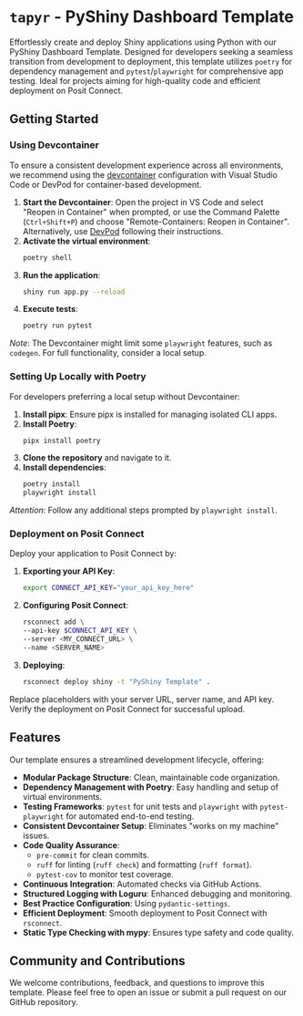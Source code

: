 # `tapyr` - PyShiny Dashboard Template

Effortlessly create and deploy Shiny applications using Python with our PyShiny Dashboard Template.
Designed for developers seeking a seamless transition from development to deployment, this template utilizes `poetry` for dependency management and `pytest`/`playwright` for comprehensive app testing.
Ideal for projects aiming for high-quality code and efficient deployment on Posit Connect.

## Getting Started

### Using Devcontainer

To ensure a consistent development experience across all environments, we recommend using the [devcontainer](https://code.visualstudio.com/docs/remote/containers) configuration with Visual Studio Code or DevPod for container-based development.

1. **Start the Devcontainer**: Open the project in VS Code and select "Reopen in Container" when prompted, or use the Command Palette (`Ctrl+Shift+P`) and choose "Remote-Containers: Reopen in Container". Alternatively, use [DevPod](https://devpod.sh/) following their instructions.
2. **Activate the virtual environment**:
   ```sh
   poetry shell
   ```
3. **Run the application**:
   ```sh
   shiny run app.py --reload
   ```
4. **Execute tests**:
   ```sh
   poetry run pytest
   ```

*Note*: The Devcontainer might limit some `playwright` features, such as `codegen`. For full functionality, consider a local setup.

### Setting Up Locally with Poetry

For developers preferring a local setup without Devcontainer:

1. **Install pipx**: Ensure pipx is installed for managing isolated CLI apps.
2. **Install Poetry**:
   ```sh
   pipx install poetry
   ```
3. **Clone the repository** and navigate to it.
4. **Install dependencies**:
   ```sh
   poetry install
   playwright install
   ```

*Attention*: Follow any additional steps prompted by `playwright install`.

### Deployment on Posit Connect

Deploy your application to Posit Connect by:

1. **Exporting your API Key**:
   ```sh
   export CONNECT_API_KEY="your_api_key_here"
   ```
2. **Configuring Posit Connect**:
   ```sh
   rsconnect add \
   --api-key $CONNECT_API_KEY \
   --server <MY_CONNECT_URL> \
   --name <SERVER_NAME>
   ```
3. **Deploying**:
   ```sh
   rsconnect deploy shiny -t "PyShiny Template" .
   ```

Replace placeholders with your server URL, server name, and API key. Verify the deployment on Posit Connect for successful upload.

## Features

Our template ensures a streamlined development lifecycle, offering:

- **Modular Package Structure**: Clean, maintainable code organization.
- **Dependency Management with Poetry**: Easy handling and setup of virtual environments.
- **Testing Frameworks**: `pytest` for unit tests and `playwright` with `pytest-playwright` for automated end-to-end testing.
- **Consistent Devcontainer Setup**: Eliminates "works on my machine" issues.
- **Code Quality Assurance**:
  - `pre-commit` for clean commits.
  - `ruff` for linting (`ruff check`) and formatting (`ruff format`).
  - `pytest-cov` to monitor test coverage.
- **Continuous Integration**: Automated checks via GitHub Actions.
- **Structured Logging with Loguru**: Enhanced debugging and monitoring.
- **Best Practice Configuration**: Using `pydantic-settings`.
- **Efficient Deployment**: Smooth deployment to Posit Connect with `rsconnect`.
- **Static Type Checking with mypy**: Ensures type safety and code quality.

## Community and Contributions

We welcome contributions, feedback, and questions to improve this template. Please feel free to open an issue or submit a pull request on our GitHub repository.
